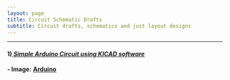 ```yaml
---
layout: page
title: Circuit Schematic Drafts
subtitle: Circuit drafts, schematics and just layout designs
---
```



-----------

#### 1)<EM><U>  Simple Arduino Circuit using KICAD software </U></EM>
<b> -   Image:</b> <a href="https://github.com/SumaAcharya/sumaacharya.github.io/blob/master/assets/img/IMP.png"> <u> <b> Arduino </b></u> </a>
